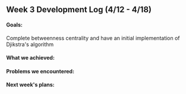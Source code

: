 ## Week 3 Development Log (4/12 - 4/18)

#### Goals: 
Complete betweenness centrality and have an initial implementation of Djikstra's algorithm

#### What we achieved: 


#### Problems we encountered:


#### Next week's plans:
